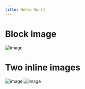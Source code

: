 ```yaml
---
title: Hello World
---
```


# Block Image

![image](https://picsum.photos/200/300)

# Two inline images

![image](https://picsum.photos/200/300) ![image](https://picsum.photos/200/300)
